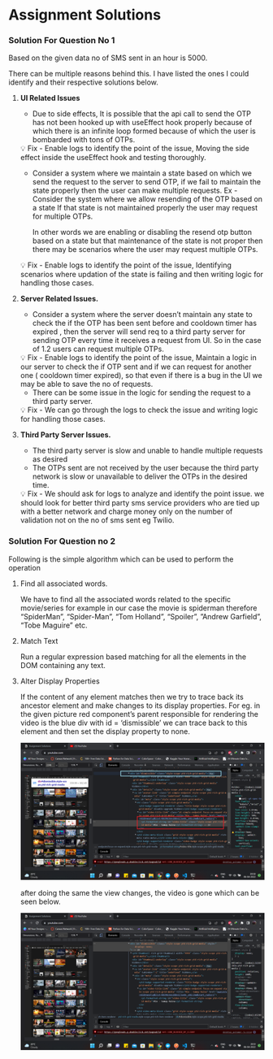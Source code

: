 # Assignment Solutions

### Solution For Question No 1

Based on the given data no of SMS sent in an hour is 5000.

There can be multiple reasons behind this. I have listed the ones I could identify and their respective solutions below.

1. **UI Related Issues**

    - Due to side effects, It is possible that the api call to send the OTP has not been
    hooked up with useEffect hook properly because of which there is an infinite loop
    formed because of which the user is bombarded with tons of OTPs.
    
    <aside>
    💡        Fix - Enable logs to identify the point of the issue, Moving the side effect inside
           the useEffect hook and testing thoroughly.
    
    </aside>
    
    - Consider a system where we maintain a state based on which we send the request to the server to send OTP, if we fail to maintain the state properly then the user can make multiple requests.
    Ex -  Consider the system where we allow resending of the OTP based on a state
    If that state is not maintained properly the user may request for multiple OTPs.
        
        In other words we are enabling or disabling the resend otp button based on a
        state but that maintenance of the state is not proper then there may be
        scenarios where the user may request multiple OTPs.
        
    
    <aside>
    💡 Fix - Enable logs to identify the point of the issue, Identifying scenarios where
    updation of the state is failing and then writing logic for handling those cases.
    
    </aside>
    
2. **Server Related Issues.**

    - Consider a system where the server doesn’t maintain any state to check the if the
    OTP has been sent before and cooldown timer has expired , then the server will send
    req to a third party server for sending OTP every time it receives a request from UI.
    So in the case of 1.2 users can request multiple OTPs.
    
    <aside>
    💡 Fix - Enable logs to identify the point of the issue, Maintain a logic in our server
    to check the if OTP sent and if we can request for another one ( cooldown timer
    expired), so that even if there is a bug in the UI we may be able to save the no of
    requests.
    
    </aside>
    
    - There can be some issue in the logic for sending the request to a third party server.
    
    <aside>
    💡 Fix - We can go through the logs to check the issue and writing logic for
    handling those cases.
    
    </aside>
    
3. **Third Party Server Issues.**
    - The third party server is slow and unable to handle multiple requests as desired
    - The OTPs sent are not received by the user because the third party network is slow or unavailable to deliver the OTPs in the desired time.
    
    <aside>
    💡 Fix - We should ask for logs to analyze and identify the point issue.
    we should look for better third party sms service providers who are tied up with a better network and charge money only on the number of validation not on the no of sms sent eg Twilio.
    
    </aside>
    

### Solution For Question no 2

Following is the simple algorithm which can be used to perform the operation

1. Find all associated words.
    
    We have to find all the associated words related to the specific movie/series for
    example in our case the movie is spiderman therefore “SpiderMan”, “Spider-Man”,
    “Tom Holland”, “Spoiler”, ”Andrew Garfield”, “Tobe Maguire” etc.
    
2. Match Text
    
    Run a regular expression based matching for all the elements in the DOM containing
    any text.
    
3. Alter Display Properties
    
    If the content of any element matches then we try to trace back its ancestor element
    and make changes to its display properties.
    For eg. in the given picture  red component’s parent responsible for rendering the video is the blue div  with id = ‘dismissible’ we can trace back to this element and then set the display property to none. 
    
    ![Marked.png](/images/image_2.png)
    
    after doing the same the view changes, the video is gone which can be seen below.
    
    ![Screenshot (27).png](/images/image_3.png)